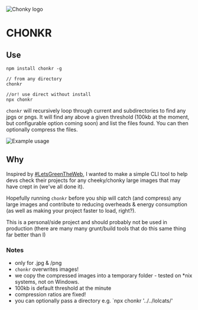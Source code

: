 ![Chonky logo](chonklogo.png 'CHONK')

# CHONKR

## Use

```
npm install chonkr -g

// from any directory
chonkr

//or! use direct without install
npx chonkr
```

`chonkr` will recursively loop through current and subdirectories to find any jpgs or pngs. It will find any above a given threshold (100kb at the moment, but configurable option coming soon) and list the files found. You can then optionally compress the files.

![Example usage](example.png 'Example')

## Why

Inspired by [#LetsGreenTheWeb](https://twitter.com/hashtag/LetsGreenTheWeb), I wanted to make a simple CLI tool to help devs check their projects for any cheeky/chonky large images that may have crept in (we've all done it).

Hopefully running `chonkr` before you ship will catch (and compress) any large images and contribute to reducing overheads & energy consumption (as well as making your project faster to load, right?).

This is a personal/side project and should probably not be used in production (there are many many grunt/build tools that do this same thing far better than I)

### Notes

- only for .jpg & /png
- `chonkr` overwrites images!
- we copy the compressed images into a temporary folder - tested on \*nix systems, not on Windows.
- 100kb is default threshold at the minute
- compression ratios are fixed!
- you can optionally pass a directory e.g. `npx chonkr '../../lolcats/'
